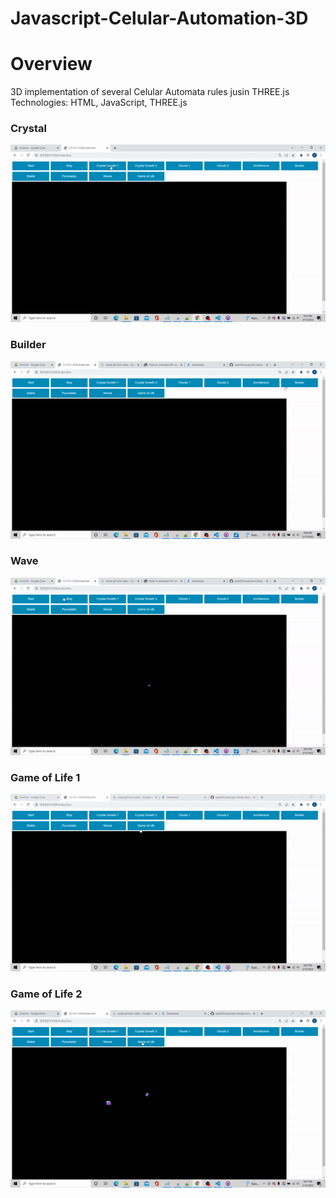 # Javascript-Celular-Automation-3D

# Overview
3D implementation of several Celular Automata rules jusin THREE.js <br/>
Technologies: HTML, JavaScript, THREE.js <br/>
### Crystal
![](gifs/cry.gif)
### Builder
![](gifs/build.gif)
### Wave
![](gifs/wave.gif)
### Game of Life 1
![](gifs/game1.gif)
### Game of Life 2
![](gifs/game2.gif)  
